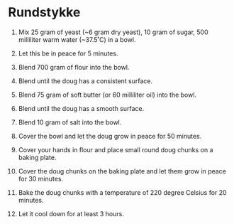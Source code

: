 Rundstykke
==========

1. Mix 25 gram of yeast (~6 gram dry yeast), 10 gram of sugar, 500 milliliter warm water (~37.5˚C) in a bowl.

2. Let this be in peace for 5 minutes.

3. Blend 700 gram of flour into the bowl.

4. Blend until the doug has a consistent surface.

5. Blend 75 gram of soft butter (or 60 milliliter oil) into the bowl.

6. Blend until the doug has a smooth surface.

7. Blend 10 gram of salt into the bowl.

8. Cover the bowl and let the doug grow in peace for 50 minutes.

9. Cover your hands in flour and place small round doug chunks on a baking plate.

10. Cover the doug chunks on the baking plate and let them grow in peace for 30 minutes.

11. Bake the doug chunks with a temperature of 220 degree Celsius for 20 minutes.

12. Let it cool down for at least 3 hours.
